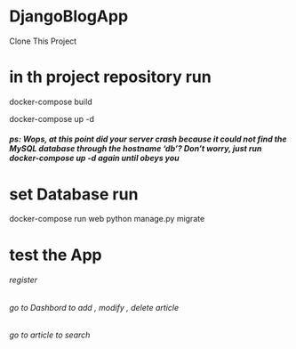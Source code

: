 # DjangoBlogApp
Clone This Project

# in th project repository run 

docker-compose build

docker-compose up -d

##### ps: Wops, at this point did your server crash because it could not find the MySQL database through the hostname ‘db’? Don’t worry, just run docker-compose up -d again until obeys you

# set Database run 

docker-compose run web python manage.py migrate

# test the App 
###### register  
###### go to Dashbord to add , modify , delete article 
###### go to article to search 




